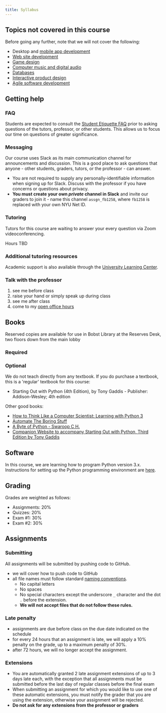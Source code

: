 ```yaml
---
title: Syllabus
---
```


## Topics not covered in this course

Before going any further, note that we will not cover the following:

- Desktop and [mobile app development](https://knowledge.kitchen/mediawiki/Android_mobile_app_development)
- [Web site development](/content/courses/web-design/)
- [Game design](https://knowledge.kitchen/mediawiki/Interactive_programming_with_Processing)
- [Computer music and digital audio](/content/courses/web-design/slides/digital-audio/)
- [Databases](/content/courses/database-design/)
- [Interactive product design](https://knowledge.kitchen/mediawiki/Category:Physical_Computing)
- [Agile software development](/content/courses/agile-development-and-devops/)

## Getting help

### FAQ

Students are expected to consult the [Student Etiquette FAQ](../etiquette) prior to asking questions of the tutors, professor, or other students. This allows us to focus our time on questions of greater significance.

### Messaging

Our course uses Slack as its main communication channel for announcements and discussion. This is a good place to ask questions that anyone - other students, graders, tutors, or the professor - can answer.

- You are not required to supply any personally-identifiable information when signing up for Slack. Discuss with the professor if you have concerns or questions about privacy.
- **You must create your own _private_ channel in Slack** and invite our graders to join it - name this channel `assgn_fb1258`, where `fb1258` is replaced with your own NYU Net ID.

### Tutoring

Tutors for this course are waiting to answer your every question via Zoom videoconferencing.

Hours TBD

### Additional tutoring resources

Academic support is also available through the [University Learning Center](http://www.nyu.edu/ulc).

### Talk with the professor

1.  see me before class
1.  raise your hand or simply speak up during class
1.  see me after class
1.  come to my [open office hours](/me/cv/#contact-info)

## Books

Reserved copies are available for use in Bobst Library at the Reserves Desk, two floors down from the main lobby

### Required

### Optional

We do not teach directly from any textbook. If you do purchase a textbook, this is a 'regular' textbook for this course:

- Starting Out with Python (4th Edition), by Tony Gaddis - Publisher: Addison-Wesley; 4th edition

Other good books:

- [How to Think Like a Computer Scientist: Learning with Python 3](http://openbookproject.net/thinkcs/python/english3e/)
- [Automate The Boring Stuff](https://automatetheboringstuff.com/)
- [A Byte of Python - Swaroop C H.](http://www.swaroopch.com/notes/Python)
- [Companion Website to accompany Starting Out with Python, Third Edition by Tony Gaddis](http://wps.pearsoned.com/ecs_gaddis_sowpython_3/)

## Software

In this course, we are learning how to program Python version 3.x. Instructions for setting up the Python programming environment are [here](../setup-python-vscode).

## Grading

Grades are weighted as follows:

- Assignments: 20%
- Quizzes: 20%
- Exam #1: 30%
- Exam #2: 30%

## Assignments

### Submitting

All assignments will be submitted by pushing code to GitHub.

- we will cover how to push code to GitHub
- all file names must follow standard [naming conventions](../basic-computer-concepts#file-names).
  - No capital letters
  - No spaces
  - No special characters except the underscore `_` character and the dot `.` before the extension.
  - **We will not accept files that do not follow these rules.**

### Late penalty

- assignments are due before class on the due date indicated on the schedule
- for every 24 hours that an assignment is late, we will apply a 10% penalty on the grade, up to a maximum penalty of 30%.
- after 72 hours, we will no longer accept the assignment.

### Extensions

- You are automatically granted 2 late assignment extensions of up to 3 days late each, with the exception that all assignments must be submitted before the last day of regular classes before the final exam
- When submitting an assignment for which you would like to use one of these automatic extensions, you must notify the grader that you are using the extension, otherwise your assignment will be rejected.
- **Do not ask for any extensions from the professor or graders**
